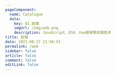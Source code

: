 ```yaml
---
pageComponent: 
  name: Catalogue
  data: 
    key: 01.前端
    imgUrl: /img/web.png
    description: JavaScript、ES6、Vue框架等前端技术
title: 前端
date: 2021-08-27 21:50:53
permalink: /web
sidebar: false
article: false
comment: false
editLink: false
---
```


